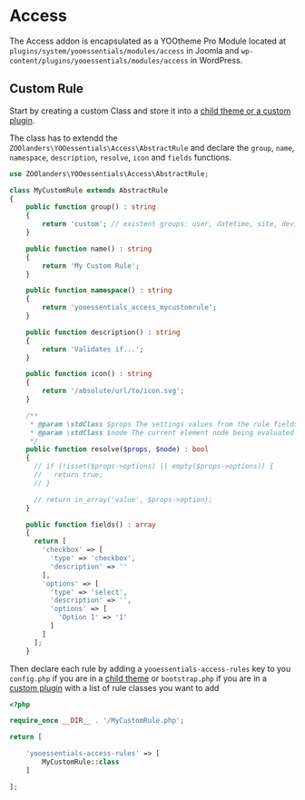 # Access

The Access addon is encapsulated as a YOOtheme Pro Module located at `plugins/system/yooessentials/modules/access` in Joomla and `wp-content/plugins/yooessentials/modules/access` in WordPress.

## Custom Rule

Start by creating a custom Class and store it into a [child theme or a custom plugin](https://yootheme.com/support/yootheme-pro/joomla/developers-child-themes#extend-functionality).

The class has to extendd the `ZOOlanders\YOOessentials\Access\AbstractRule` and declare the `group`, `name`, `namespace`, `description`, `resolve`, `icon` and `fields` functions.

```php
use ZOOlanders\YOOessentials\Access\AbstractRule;

class MyCustomRule extends AbstractRule
{
    public function group() : string
    {
        return 'custom'; // existent groups: user, datetime, site, device
    }

    public function name() : string
    {
        return 'My Custom Rule';
    }

    public function namespace() : string
    {
        return 'yooessentials_access_mycustomrule';
    }

    public function description() : string
    {
        return 'Validates if...';
    }

    public function icon() : string
    {
        return '/absolute/url/to/icon.svg';
    }

    /**
     * @param \stdClass $props The settings values from the rule fields
     * @param \stdClass $node The current element node being evaluated
     */
    public function resolve($props, $node) : bool
    {
      // if (!isset($props->options) || empty($props->options)) {
      //   return true;
      // }

      // return in_array('value', $props->option);
    }

    public function fields() : array
    {
      return [
        'checkbox' => [
          'type' => 'checkbox',
          'description' => ''
        ],
        'options' => [
          'type' => 'select',
          'description' => '',
          'options' => [
            'Option 1' => '1'
          ]
        ]
      ];
    }
```

Then declare each rule by adding a `yooessentials-access-rules` key to you `config.php` if you are in a [child theme](https://yootheme.com/support/yootheme-pro/joomla/developers-child-themes#extend-functionality) or `bootstrap.php` if you are in a [custom plugin](https://yootheme.com/support/yootheme-pro/joomla/developers-modules) with a list of rule classes you want to add

```php
<?php

require_once __DIR__ . '/MyCustomRule.php';

return [

    'yooessentials-access-rules' => [
        MyCustomRule::class
    ]

];
```
